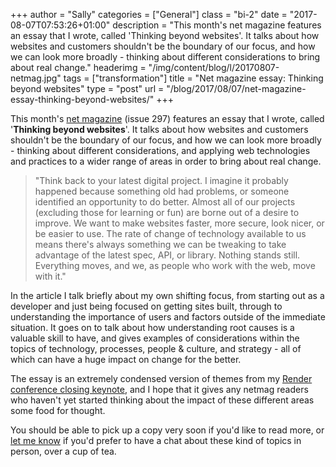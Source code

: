 +++
author = "Sally"
categories = ["General"]
class = "bi-2"
date = "2017-08-07T07:53:26+01:00"
description = "This month's net magazine features an essay that I wrote, called 'Thinking beyond websites'. It talks about how websites and customers shouldn't be the boundary of our focus, and how we can look more broadly - thinking about different considerations to bring about real change."
headerimg = "/img/content/blog/l/20170807-netmag.jpg"
tags = ["transformation"]
title = "Net magazine essay: Thinking beyond websites"
type = "post"
url = "/blog/2017/08/07/net-magazine-essay-thinking-beyond-websites/"
+++

This month's [net magazine](http://www.creativebloq.com/net-magazine) (issue 297) features an essay that I wrote, called '**Thinking beyond websites**'. It talks about how websites and customers shouldn't be the boundary of our focus, and how we can look more broadly - thinking about different considerations, and applying web technologies and practices to a wider range of areas in order to bring about real change.

>"Think back to your latest digital project. I imagine it probably happened because something old had problems, or someone identified an opportunity to do better. Almost all of our projects (excluding those for learning or fun) are borne out of a desire to improve. We want to make websites faster, more secure, look nicer, or be easier to use. The rate of change of technology available to us means there's always something we can be tweaking to take advantage of the latest spec, API, or library. Nothing stands still. Everything moves, and we, as people who work with the web, move with it."

In the article I talk briefly about my own shifting focus, from starting out as a developer and just being focused on getting sites built, through to understanding the importance of users and factors outside of the immediate situation. It goes on to talk about how understanding root causes is a valuable skill to have, and gives examples of considerations within the topics of technology, processes, people &amp; culture, and strategy - all of which can have a huge impact on change for the better.

The essay is an extremely condensed version of themes from my [Render conference closing keynote](https://www.youtube.com/watch?v=O43HSNzwV88&amp;t=2s&amp;list=PLBzScQzZ83I_n5kvxmUaRNZvc_vsCuEQD&amp;index=19), and I hope that it gives any netmag readers who haven't yet started thinking about the impact of these different areas some food for thought.

You should be able to pick up a copy very soon if you'd like to read more, or [let me know](/contact) if you'd prefer to have a chat about these kind of topics in person, over a cup of tea.
